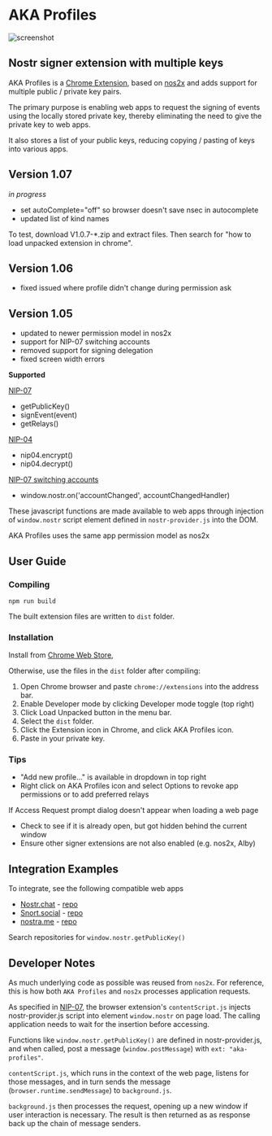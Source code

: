 # AKA Profiles

![screenshot](docs/images/screenshot.png "AKA Profiles")

## Nostr signer extension with multiple keys

AKA Profiles is a [Chrome Extension](https://chrome.google.com/webstore/detail/aka-profiles/ncmflpbbagcnakkolfpcpogheckolnad), based on [nos2x](https://github.com/fiatjaf/nos2x) and adds support for multiple public / private key pairs.

The primary purpose is enabling web apps to request the signing of events using the locally stored private key, thereby eliminating the need to give the private key to web apps.

It also stores a list of your public keys, reducing copying / pasting of keys into various apps.

## Version 1.07

_in progress_

- set autoComplete="off" so browser doesn't save nsec in autocomplete
- updated list of kind names

To test, download V1.0.7-\*.zip and extract files. Then search for "how to load unpacked extension in chrome".

## Version 1.06

- fixed issued where profile didn't change during permission ask

## Version 1.05

- updated to newer permission model in nos2x
- support for NIP-07 switching accounts
- removed support for signing delegation
- fixed screen width errors

**Supported**

[NIP-07](https://github.com/nostr-protocol/nips/blob/master/07.md)

- getPublicKey()
- signEvent(event)
- getRelays()

[NIP-04](https://github.com/nostr-protocol/nips/blob/master/04.md)

- nip04.encrypt()
- nip04.decrypt()

[NIP-07 switching accounts](https://github.com/nostr-protocol/nips/pull/701)

- window.nostr.on('accountChanged', accountChangedHandler)

These javascript functions are made available to web apps through injection of `window.nostr` script element defined in `nostr-provider.js` into the DOM.

AKA Profiles uses the same app permission model as nos2x

## User Guide

### Compiling

`npm run build`

The built extension files are written to `dist` folder.

### Installation

Install from [Chrome Web Store](https://chrome.google.com/webstore/detail/aka-profiles/ncmflpbbagcnakkolfpcpogheckolnad),

Otherwise, use the files in the `dist` folder after compiling:

1. Open Chrome browser and paste `chrome://extensions` into the address bar.
2. Enable Developer mode by clicking Developer mode toggle (top right)
3. Click Load Unpacked button in the menu bar.
4. Select the `dist` folder.
5. Click the Extension icon in Chrome, and click AKA Profiles icon.
6. Paste in your private key.

### Tips

- "Add new profile..." is available in dropdown in top right
- Right click on AKA Profiles icon and select Options to revoke app permissions or to add preferred relays

If Access Request prompt dialog doesn't appear when loading a web page

- Check to see if it is already open, but got hidden behind the current window
- Ensure other signer extensions are not also enabled (e.g. nos2x, Alby)

## Integration Examples

To integrate, see the following compatible web apps

- [Nostr.chat](https://nostr.chat) - [repo](https://github.com/NostrChat/NostrChat)
- [Snort.social](https://snort.social) - [repo](https://git.v0l.io/Kieran/snort)
- [nostra.me](https://nosta.me/) - [repo](https://github.com/GBKS/nosta-me)

Search repositories for `window.nostr.getPublicKey()`

## Developer Notes

As much underlying code as possible was reused from `nos2x`. For reference, this is how both `AKA Profiles` and `nos2x` processes application requests.

As specified in [NIP-07](https://github.com/nostr-protocol/nips/blob/master/07.md), the browser extension's `contentScript.js` injects nostr-provider.js script into element `window.nostr` on page load. The calling application needs to wait for the insertion before accessing.

Functions like `window.nostr.getPublicKey()` are defined in nostr-provider.js, and when called, post a message (`window.postMessage`) with `ext: "aka-profiles"`.

`contentScript.js`, which runs in the context of the web page, listens for those messages, and in turn sends the message (`browser.runtime.sendMessage`) to `background.js`.

`background.js` then processes the request, opening up a new window if user interaction is necessary. The result is then returned as as response back up the chain of message senders.
